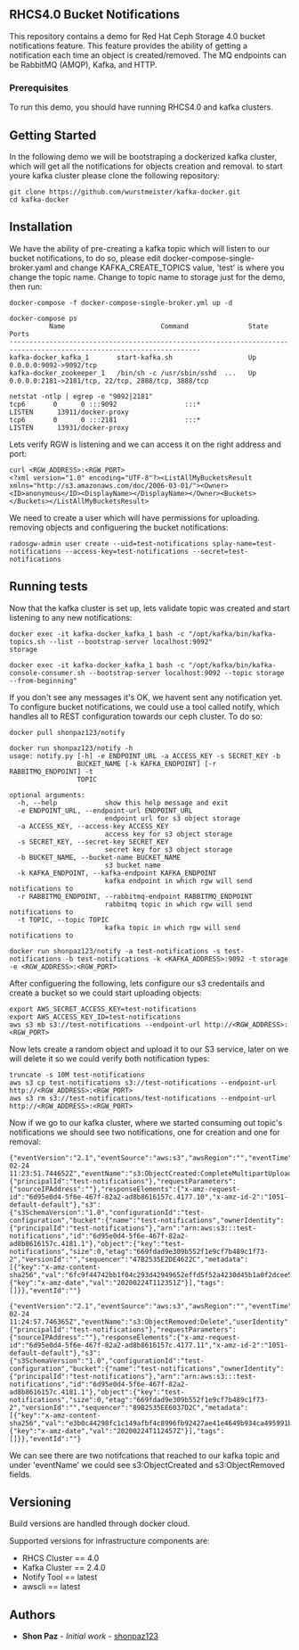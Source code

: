 ## RHCS4.0 Bucket Notifications 

This repository contains a demo for Red Hat Ceph Storage 4.0 bucket notifications feature. This feature provides the ability of getting a notification each time an object is created/removed. The MQ endpoints can be RabbitMQ (AMQP), Kafka, and HTTP. 

### Prerequisites

To run this demo, you should have running RHCS4.0 and kafka clusters. 

## Getting Started

In the following demo we will be bootstraping a dockerized kafka cluster, which will get all the notifications for objects creation and removal. to start youre kafka cluster please clone the following repository: 

```
git clone https://github.com/wurstmeister/kafka-docker.git
cd kafka-docker 
```

## Installation 

We have the ability of pre-creating a kafka topic which will listen to our bucket notifications, to do so, please edit docker-compose-single-broker.yaml and change KAFKA_CREATE_TOPICS value, 'test' is where you change the topic name. Change to topic name to storage just for the demo, then run: 

```
docker-compose -f docker-compose-single-broker.yml up -d

docker-compose ps 
          Name                        Command               State                         Ports                       
----------------------------------------------------------------------------------------------------------------------
kafka-docker_kafka_1       start-kafka.sh                   Up      0.0.0.0:9092->9092/tcp                            
kafka-docker_zookeeper_1   /bin/sh -c /usr/sbin/sshd  ...   Up      0.0.0.0:2181->2181/tcp, 22/tcp, 2888/tcp, 3888/tcp

netstat -ntlp | egrep -e "9092|2181"
tcp6       0      0 :::9092                 :::*                    LISTEN      13911/docker-proxy  
tcp6       0      0 :::2181                 :::*                    LISTEN      13931/docker-proxy  
```

Lets verify RGW is listening and we can access it on the right address and port: 

```
curl <RGW_ADDRESS>:<RGW_PORT>
<?xml version="1.0" encoding="UTF-8"?><ListAllMyBucketsResult xmlns="http://s3.amazonaws.com/doc/2006-03-01/"><Owner><ID>anonymous</ID><DisplayName></DisplayName></Owner><Buckets></Buckets></ListAllMyBucketsResult>
```

We need to create a user which will have permissions for uploading. removing objects and configuering the bucket notifications: 

```
radosgw-admin user create --uid=test-notifications splay-name=test-notifications --access-key=test-notifications --secret=test-notifications
```

## Running tests

Now that the kafka cluster is set up, lets validate topic was created and start listening to any new notifications: 

```
docker exec -it kafka-docker_kafka_1 bash -c "/opt/kafka/bin/kafka-topics.sh --list --bootstrap-server localhost:9092"
storage

docker exec -it kafka-docker_kafka_1 bash -c "/opt/kafka/bin/kafka-console-consumer.sh --bootstrap-server localhost:9092 --topic storage --from-beginning"
```

If you don't see any messages it's OK, we havent sent any notification yet. To configure bucket notifications, we could use a tool called notify, which handles all to REST configuration towards our ceph cluster. To do so: 

``` 
docker pull shonpaz123/notify

docker run shonpaz123/notify -h
usage: notify.py [-h] -e ENDPOINT_URL -a ACCESS_KEY -s SECRET_KEY -b
                 BUCKET_NAME [-k KAFKA_ENDPOINT] [-r RABBITMQ_ENDPOINT] -t
                 TOPIC

optional arguments:
  -h, --help            show this help message and exit
  -e ENDPOINT_URL, --endpoint-url ENDPOINT_URL
                        endpoint url for s3 object storage
  -a ACCESS_KEY, --access-key ACCESS_KEY
                        access key for s3 object storage
  -s SECRET_KEY, --secret-key SECRET_KEY
                        secret key for s3 object storage
  -b BUCKET_NAME, --bucket-name BUCKET_NAME
                        s3 bucket name
  -k KAFKA_ENDPOINT, --kafka-endpoint KAFKA_ENDPOINT
                        kafka endpoint in which rgw will send notifications to
  -r RABBITMQ_ENDPOINT, --rabbitmq-endpoint RABBITMQ_ENDPOINT
                        rabbitmq topic in which rgw will send notifications to
  -t TOPIC, --topic TOPIC
                        kafka topic in which rgw will send notifications to

docker run shonpaz123/notify -a test-notifications -s test-notifications -b test-notifications -k <KAFKA_ADDRESS>:9092 -t storage -e <RGW_ADDRESS>:<RGW_PORT>
```

After configuering the following, lets configure our s3 credentails and create a bucket so we could start uploading objects: 

``` 
export AWS_SECRET_ACCESS_KEY=test-notifications
export AWS_ACCESS_KEY_ID=test-notifications
aws s3 mb s3://test-notifications --endpoint-url http://<RGW_ADDRESS>:<RGW_PORT>
```

Now lets create a random object and upload it to our S3 service, later on we will delete it so we could verify both notification types: 

``` 
truncate -s 10M test-notifications
aws s3 cp test-notifications s3://test-notifications --endpoint-url http://<RGW_ADDRESS>:<RGW_PORT>
aws s3 rm s3://test-notifications/test-notifications --endpoint-url http://<RGW_ADDRESS>:<RGW_PORT>
```

Now if we go to our kafka cluster, where we started consuming out topic's notifications we should see two notifications, one for creation and one for removal: 

``` 
{"eventVersion":"2.1","eventSource":"aws:s3","awsRegion":"","eventTime":"2020-02-24 11:23:51.744652Z","eventName":"s3:ObjectCreated:CompleteMultipartUpload","userIdentity":{"principalId":"test-notifications"},"requestParameters":{"sourceIPAddress":""},"responseElements":{"x-amz-request-id":"6d95e0d4-5f6e-467f-82a2-ad8b8616157c.4177.10","x-amz-id-2":"1051-default-default"},"s3":{"s3SchemaVersion":"1.0","configurationId":"test-configuration","bucket":{"name":"test-notifications","ownerIdentity":{"principalId":"test-notifications"},"arn":"arn:aws:s3:::test-notifications","id":"6d95e0d4-5f6e-467f-82a2-ad8b8616157c.4181.1"},"object":{"key":"test-notifications","size":0,"etag":"669fdad9e309b552f1e9cf7b489c1f73-2","versionId":"","sequencer":"47B2535E2DE4622C","metadata":[{"key":"x-amz-content-sha256","val":"6fc9f44742bb1f04c293d42949652effd5f52a4230d45b1a0f2dcee53cee81e7"},{"key":"x-amz-date","val":"20200224T112351Z"}],"tags":[]}},"eventId":""}

{"eventVersion":"2.1","eventSource":"aws:s3","awsRegion":"","eventTime":"2020-02-24 11:24:57.746365Z","eventName":"s3:ObjectRemoved:Delete","userIdentity":{"principalId":"test-notifications"},"requestParameters":{"sourceIPAddress":""},"responseElements":{"x-amz-request-id":"6d95e0d4-5f6e-467f-82a2-ad8b8616157c.4177.11","x-amz-id-2":"1051-default-default"},"s3":{"s3SchemaVersion":"1.0","configurationId":"test-configuration","bucket":{"name":"test-notifications","ownerIdentity":{"principalId":"test-notifications"},"arn":"arn:aws:s3:::test-notifications","id":"6d95e0d4-5f6e-467f-82a2-ad8b8616157c.4181.1"},"object":{"key":"test-notifications","size":0,"etag":"669fdad9e309b552f1e9cf7b489c1f73-2","versionId":"","sequencer":"89B2535EE6037D2C","metadata":[{"key":"x-amz-content-sha256","val":"e3b0c44298fc1c149afbf4c8996fb92427ae41e4649b934ca495991b7852b855"},{"key":"x-amz-date","val":"20200224T112457Z"}],"tags":[]}},"eventId":""}
```

We can see there are two notifcations that reached to our kafka topic and under 'eventName' we could see s3:ObjectCreated and s3:ObjectRemoved fields. 

## Versioning

Build versions are handled through docker cloud. 

Supported versions for infrastructure components are: 
- RHCS Cluster  == 4.0
- Kafka Cluster == 2.4.0
- Notify Tool   == latest
- awscli        == latest

## Authors

* **Shon Paz** - *Initial work* - [shonpaz123](https://github.com/shonpaz123)

